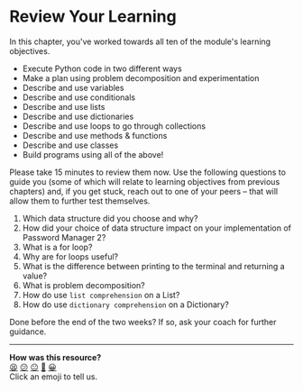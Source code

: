# Review Your Learning

In this chapter, you've worked towards all ten of the module's learning
objectives.

* Execute Python code in two different ways
* Make a plan using problem decomposition and experimentation
* Describe and use variables
* Describe and use conditionals
* Describe and use lists
* Describe and use dictionaries
* Describe and use loops to go through collections
* Describe and use methods & functions
* Describe and use classes
* Build programs using all of the above!

Please take 15 minutes to review them now. Use the following questions to guide you (some of which will relate to learning objectives from previous chapters) and, if you get stuck, reach out to one of your peers – that will allow them to further test themselves.

1. Which data structure did you choose and why?
2. How did your choice of data structure impact on your implementation of Password Manager 2?
3. What is a for loop?
4. Why are for loops useful?
5. What is the difference between printing to the terminal and returning a value?
6. What is problem decomposition?
7. How do use `list comprehension` on a List?
8. How do use `dictionary comprehension` on a Dictionary?

Done before the end of the two weeks? If so, ask your coach for further
guidance.


<!-- BEGIN GENERATED SECTION DO NOT EDIT -->

---

**How was this resource?**  
[😫](https://airtable.com/shrUJ3t7KLMqVRFKR?prefill_Repository=makersacademy%2Fpython_foundations&prefill_File=chapter3%2F08_chapter_3_review.md&prefill_Sentiment=😫) [😕](https://airtable.com/shrUJ3t7KLMqVRFKR?prefill_Repository=makersacademy%2Fpython_foundations&prefill_File=chapter3%2F08_chapter_3_review.md&prefill_Sentiment=😕) [😐](https://airtable.com/shrUJ3t7KLMqVRFKR?prefill_Repository=makersacademy%2Fpython_foundations&prefill_File=chapter3%2F08_chapter_3_review.md&prefill_Sentiment=😐) [🙂](https://airtable.com/shrUJ3t7KLMqVRFKR?prefill_Repository=makersacademy%2Fpython_foundations&prefill_File=chapter3%2F08_chapter_3_review.md&prefill_Sentiment=🙂) [😀](https://airtable.com/shrUJ3t7KLMqVRFKR?prefill_Repository=makersacademy%2Fpython_foundations&prefill_File=chapter3%2F08_chapter_3_review.md&prefill_Sentiment=😀)  
Click an emoji to tell us.

<!-- END GENERATED SECTION DO NOT EDIT -->
